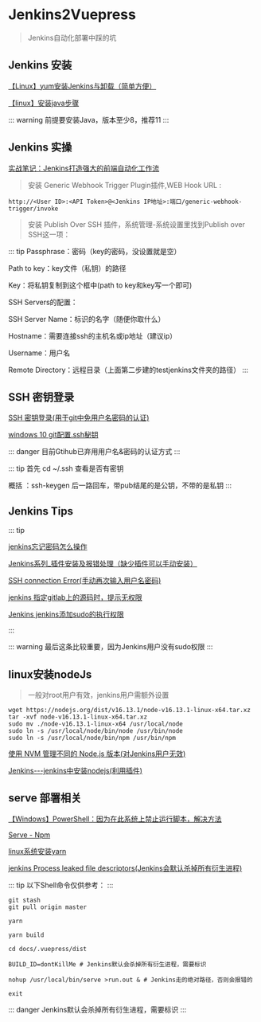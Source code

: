 # Jenkins2Vuepress

> Jenkins自动化部署中踩的坑

## Jenkins 安装 

[【Linux】yum安装Jenkins与卸载（简单方便）](https://blog.csdn.net/Ginny97/article/details/103984312)

[【linux】安装java步骤](https://www.cnblogs.com/wjup/p/11041274.html)

::: warning
前提要安装Java，版本至少8，推荐11
:::

## Jenkins 实操

[实战笔记：Jenkins打造强大的前端自动化工作流](https://juejin.cn/post/6844903591417757710)

> 安装 Generic Webhook Trigger Plugin插件,WEB Hook URL :

``` shell
http://<User ID>:<API Token>@<Jenkins IP地址>:端口/generic-webhook-trigger/invoke
```

> 安装 Publish Over SSH 插件，系统管理-系统设置里找到Publish over SSH这一项：

::: tip
Passphrase：密码（key的密码，没设置就是空）

Path to key：key文件（私钥）的路径

Key：将私钥复制到这个框中(path to key和key写一个即可)

SSH Servers的配置：

SSH Server Name：标识的名字（随便你取什么）

Hostname：需要连接ssh的主机名或ip地址（建议ip）

Username：用户名

Remote Directory：远程目录（上面第二步建的testjenkins文件夹的路径）
:::

## SSH 密钥登录

[SSH 密钥登录(用于git中免用户名密码的认证)](https://wangdoc.com/ssh/key.html#%E5%9F%BA%E6%9C%AC%E7%94%A8%E6%B3%95)

[windows 10 git配置.ssh秘钥](https://blog.csdn.net/aachangs/article/details/80869833)

::: danger
目前Gtihub已弃用用户名&密码的认证方式
:::

::: tip
首先 cd ~/.ssh 查看是否有密钥

概括 ：ssh-keygen 后一路回车，带pub结尾的是公钥，不带的是私钥
:::

## Jenkins Tips

::: tip

[jenkins忘记密码怎么操作](https://blog.csdn.net/weixin_44049466/article/details/102023452?utm_medium=distribute.pc_relevant.none-task-blog-2~default~baidujs_baidulandingword~default-1.no_search_link&spm=1001.2101.3001.4242.2)

[Jenkins系列_插件安装及报错处理（缺少插件可以手动安装）](https://blog.csdn.net/ziwuzhulin/article/details/79820020)

[SSH connection Error(手动再次输入用户名密码)](https://blog.csdn.net/weixin_41824658/article/details/88965634)

[jenkins 指定gitlab上的源码时，提示无权限](https://blog.csdn.net/u010947098/article/details/60965469)

[Jenkins jenkins添加sudo的执行权限](https://blog.csdn.net/weixin_40123451/article/details/113203225)

:::

::: warning
最后这条比较重要，因为Jenkins用户没有sudo权限
::: 
## linux安装nodeJs

> 一般对root用户有效，jenkins用户需额外设置

``` shell
wget https://nodejs.org/dist/v16.13.1/node-v16.13.1-linux-x64.tar.xz
tar -xvf node-v16.13.1-linux-x64.tar.xz
sudo mv ./node-v16.13.1-linux-x64 /usr/local/node
sudo ln -s /usr/local/node/bin/node /usr/bin/node
sudo ln -s /usr/local/node/bin/npm /usr/bin/npm
```
[使用 NVM 管理不同的 Node.js 版本(对Jenkins用户无效)](https://www.cnblogs.com/Kennytian/p/6391481.html)

[Jenkins---jenkins中安装nodejs(利用插件)](https://www.jianshu.com/p/0a865a321d78)

## serve 部署相关 

[【Windows】PowerShell：因为在此系统上禁止运行脚本，解决方法](https://www.jianshu.com/p/4eaad2163567)

[Serve - Npm](https://www.npmjs.com/package/serve)

[linux系统安装yarn](https://blog.csdn.net/weixin_28993311/article/details/116964001)

[jenkins Process leaked file descriptors(Jenkins会默认杀掉所有衍生进程)](https://blog.csdn.net/weixin_36816337/article/details/82055217)

::: tip
以下Shell命令仅供参考：
:::

``` shell
git stash
git pull origin master

yarn 

yarn build 

cd docs/.vuepress/dist

BUILD_ID=dontKillMe # Jenkins默认会杀掉所有衍生进程，需要标识

nohup /usr/local/bin/serve >run.out & # Jenkins走的绝对路径，否则会报错的

exit
```

::: danger
Jenkins默认会杀掉所有衍生进程，需要标识
:::